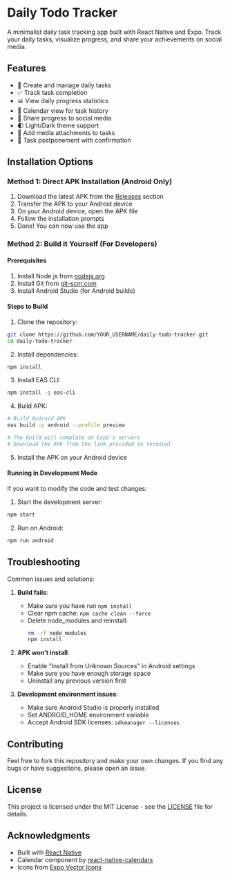 # Daily Todo Tracker

A minimalist daily task tracking app built with React Native and Expo. Track your daily tasks, visualize progress, and share your achievements on social media.

## Features

- 📝 Create and manage daily tasks
- ✅ Track task completion
- 📊 View daily progress statistics
- 📅 Calendar view for task history
- 📱 Share progress to social media
- 🌓 Light/Dark theme support
- 📸 Add media attachments to tasks
- 🔄 Task postponement with confirmation

## Installation Options

### Method 1: Direct APK Installation (Android Only)

1. Download the latest APK from the [Releases](../../releases) section
2. Transfer the APK to your Android device
3. On your Android device, open the APK file
4. Follow the installation prompts
5. Done! You can now use the app

### Method 2: Build it Yourself (For Developers)

#### Prerequisites

1. Install Node.js from [nodejs.org](https://nodejs.org)
2. Install Git from [git-scm.com](https://git-scm.com)
3. Install Android Studio (for Android builds)

#### Steps to Build

1. Clone the repository:

```bash
git clone https://github.com/YOUR_USERNAME/daily-todo-tracker.git
cd daily-todo-tracker
```

2. Install dependencies:

```bash
npm install
```

3. Install EAS CLI:

```bash
npm install -g eas-cli
```

4. Build APK:

```bash
# Build Android APK
eas build -p android --profile preview

# The build will complete on Expo's servers
# Download the APK from the link provided in terminal
```

5. Install the APK on your Android device

#### Running in Development Mode

If you want to modify the code and test changes:

1. Start the development server:

```bash
npm start
```

2. Run on Android:

```bash
npm run android
```

## Troubleshooting

Common issues and solutions:

1. **Build fails**:
   - Make sure you have run `npm install`
   - Clear npm cache: `npm cache clean --force`
   - Delete node_modules and reinstall: 
     ```bash
     rm -rf node_modules
     npm install
     ```

2. **APK won't install**:
   - Enable "Install from Unknown Sources" in Android settings
   - Make sure you have enough storage space
   - Uninstall any previous version first

3. **Development environment issues**:
   - Make sure Android Studio is properly installed
   - Set ANDROID_HOME environment variable
   - Accept Android SDK licenses: `sdkmanager --licenses`

## Contributing

Feel free to fork this repository and make your own changes. If you find any bugs or have suggestions, please open an issue.

## License

This project is licensed under the MIT License - see the [LICENSE](LICENSE) file for details.

## Acknowledgments

- Built with [React Native](https://reactnative.dev/)
- Calendar component by [react-native-calendars](https://github.com/wix/react-native-calendars)
- Icons from [Expo Vector Icons](https://icons.expo.fyi)
